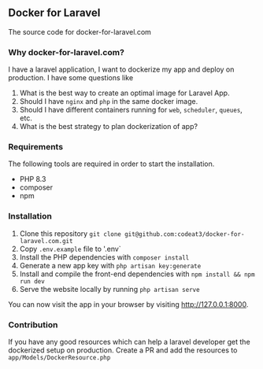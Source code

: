 ## Docker for Laravel
The source code for docker-for-laravel.com

### Why docker-for-laravel.com?
I have a laravel application, I want to dockerize my app and deploy on production. I have some questions like
1. What is the best way to create an optimal image for Laravel App.
2. Should I have `nginx` and `php` in the same docker image.
3. Should I have different containers running for `web`, `scheduler`, `queues`, etc.
4. What is the best strategy to plan dockerization of app?

### Requirements
The following tools are required in order to start the installation.
* PHP 8.3
* composer
* npm

### Installation
1. Clone this repository `git clone git@github.com:codeat3/docker-for-laravel.com.git`
2. Copy `.env.example` file to '.env`
3. Install the PHP dependencies with `composer install`
4. Generate a new app key with `php artisan key:generate`
5. Install and compile the front-end dependencies with `npm install && npm run dev`
6. Serve the website locally by running `php artisan serve`

You can now visit the app in your browser by visiting http://127.0.0.1:8000.

### Contribution
If you have any good resources which can help a laravel developer get the dockerized setup on production. Create a PR and add the resources to `app/Models/DockerResource.php`
